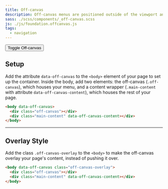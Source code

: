 ```yaml
---
title: Off-canvas
description: Off-canvas menus are positioned outside of the viewport and slide in when activated. Setting up an off-canvas layout in Foundation is super easy.
sass: ./scss/components/_off-canvas.scss
js: ./js/foundation.offcanvas.js
tags:
  - navigation
---
```


<button class="button" type="button" data-toggle="body">Toggle Off-canvas</button>
 
## Setup
 
Add the attribute `data-off-canvas` to the `<body>` element of your page to set up the container. Inside the body, add two elements: the off-canvas (`.off-canvas`), which houses your menu, and a content wrapper (`.main-content` with attribute `data-off-canvas-content`), which houses the rest of your page.

```html
<body data-off-canvas>
  <div class="off-canvas"></div>
  <div class="main-content" data-off-canvas-content></div>
</body>
```

---

## Overlay Style

Add the class `.off-canvas-overlay` to the `<body>` to make the off-canvas overlay your page's content, instead of pushing it over.

```html
<body data-off-canvas class="off-canvas-overlay">
  <div class="off-canvas"></div>
  <div class="main-content" data-off-canvas-content></div>
</body>
```